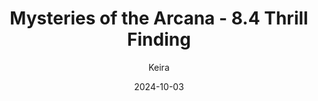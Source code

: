 ---
title: 'Mysteries of the Arcana - 8.4 Thrill Finding'
alt: 'Mysteries of the Arcana'
date: '2024-10-03'
author: 'Keira'
artist: 'Keira'
---
